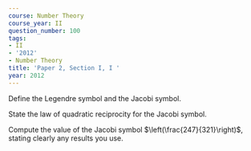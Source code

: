 ```yaml
---
course: Number Theory
course_year: II
question_number: 100
tags:
- II
- '2012'
- Number Theory
title: 'Paper 2, Section I, I '
year: 2012
---
```




Define the Legendre symbol and the Jacobi symbol.

State the law of quadratic reciprocity for the Jacobi symbol.

Compute the value of the Jacobi symbol $\left(\frac{247}{321}\right)$, stating clearly any results you use.